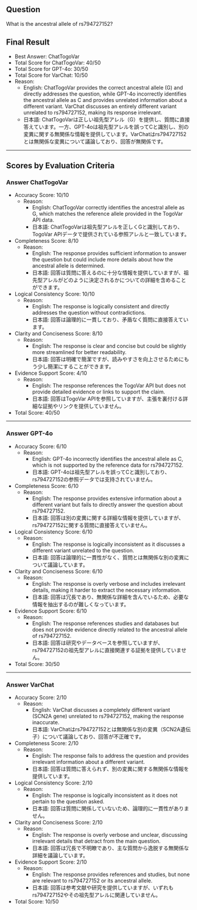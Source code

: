 ## Question

What is the ancestral allele of rs794727152?

## Final Result

- Best Answer: ChatTogoVar
- Total Score for ChatTogoVar: 40/50
- Total Score for GPT-4o: 30/50
- Total Score for VarChat: 10/50
- Reason:
  - English: ChatTogoVar provides the correct ancestral allele (G) and directly addresses the question, while GPT-4o incorrectly identifies the ancestral allele as C and provides unrelated information about a different variant. VarChat discusses an entirely different variant unrelated to rs794727152, making its response irrelevant.
  - 日本語: ChatTogoVarは正しい祖先型アレル（G）を提供し、質問に直接答えています。一方、GPT-4oは祖先型アレルを誤ってCと識別し、別の変異に関する無関係な情報を提供しています。VarChatはrs794727152とは無関係な変異について議論しており、回答が無関係です。

---

## Scores by Evaluation Criteria

### Answer ChatTogoVar
- Accuracy Score: 10/10
  - Reason: 
    - English: ChatTogoVar correctly identifies the ancestral allele as G, which matches the reference allele provided in the TogoVar API data.
    - 日本語: ChatTogoVarは祖先型アレルを正しくGと識別しており、TogoVar APIデータで提供されている参照アレルと一致しています。
- Completeness Score: 8/10
  - Reason: 
    - English: The response provides sufficient information to answer the question but could include more details about how the ancestral allele is determined.
    - 日本語: 回答は質問に答えるのに十分な情報を提供していますが、祖先型アレルがどのように決定されるかについての詳細を含めることができます。
- Logical Consistency Score: 10/10
  - Reason: 
    - English: The response is logically consistent and directly addresses the question without contradictions.
    - 日本語: 回答は論理的に一貫しており、矛盾なく質問に直接答えています。
- Clarity and Conciseness Score: 8/10
  - Reason: 
    - English: The response is clear and concise but could be slightly more streamlined for better readability.
    - 日本語: 回答は明確で簡潔ですが、読みやすさを向上させるためにもう少し簡潔にすることができます。
- Evidence Support Score: 4/10
  - Reason: 
    - English: The response references the TogoVar API but does not provide detailed evidence or links to support the claim.
    - 日本語: 回答はTogoVar APIを参照していますが、主張を裏付ける詳細な証拠やリンクを提供していません。
- Total Score: 40/50

---

### Answer GPT-4o
- Accuracy Score: 6/10
  - Reason: 
    - English: GPT-4o incorrectly identifies the ancestral allele as C, which is not supported by the reference data for rs794727152.
    - 日本語: GPT-4oは祖先型アレルを誤ってCと識別しており、rs794727152の参照データでは支持されていません。
- Completeness Score: 6/10
  - Reason: 
    - English: The response provides extensive information about a different variant but fails to directly answer the question about rs794727152.
    - 日本語: 回答は別の変異に関する詳細な情報を提供していますが、rs794727152に関する質問に直接答えていません。
- Logical Consistency Score: 6/10
  - Reason: 
    - English: The response is logically inconsistent as it discusses a different variant unrelated to the question.
    - 日本語: 回答は論理的に一貫性がなく、質問とは無関係な別の変異について議論しています。
- Clarity and Conciseness Score: 6/10
  - Reason: 
    - English: The response is overly verbose and includes irrelevant details, making it harder to extract the necessary information.
    - 日本語: 回答は冗長であり、無関係な詳細を含んでいるため、必要な情報を抽出するのが難しくなっています。
- Evidence Support Score: 6/10
  - Reason: 
    - English: The response references studies and databases but does not provide evidence directly related to the ancestral allele of rs794727152.
    - 日本語: 回答は研究やデータベースを参照していますが、rs794727152の祖先型アレルに直接関連する証拠を提供していません。
- Total Score: 30/50

---

### Answer VarChat
- Accuracy Score: 2/10
  - Reason: 
    - English: VarChat discusses a completely different variant (SCN2A gene) unrelated to rs794727152, making the response inaccurate.
    - 日本語: VarChatはrs794727152とは無関係な別の変異（SCN2A遺伝子）について議論しており、回答が不正確です。
- Completeness Score: 2/10
  - Reason: 
    - English: The response fails to address the question and provides irrelevant information about a different variant.
    - 日本語: 回答は質問に答えられず、別の変異に関する無関係な情報を提供しています。
- Logical Consistency Score: 2/10
  - Reason: 
    - English: The response is logically inconsistent as it does not pertain to the question asked.
    - 日本語: 回答は質問に関係していないため、論理的に一貫性がありません。
- Clarity and Conciseness Score: 2/10
  - Reason: 
    - English: The response is overly verbose and unclear, discussing irrelevant details that detract from the main question.
    - 日本語: 回答は冗長で不明瞭であり、主な質問から逸脱する無関係な詳細を議論しています。
- Evidence Support Score: 2/10
  - Reason: 
    - English: The response provides references and studies, but none are relevant to rs794727152 or its ancestral allele.
    - 日本語: 回答は参考文献や研究を提供していますが、いずれもrs794727152やその祖先型アレルに関連していません。
- Total Score: 10/50